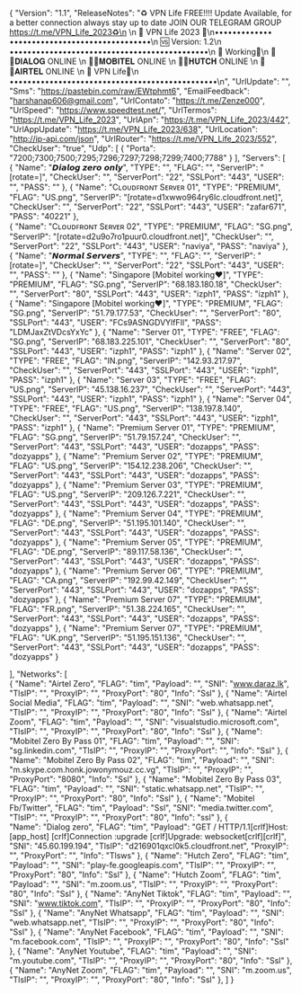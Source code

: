 {
  "Version": "1.1",
  "ReleaseNotes": "♻️ VPN Life FREE!!!! Update Available, for a better connection always stay up to date JOIN OUR TELEGRAM GROUP https://t.me/VPN_Life_2023♻️\n \n
👑 VPN Life 2023 👑\n••••••••••••• ••••••••••••••••••••••••••••••••\n
    🆚 Version: 1.2\n
•••••••••••••••••••••••••••••••••••••••••••••\n
🔰 Working🔰\n
🔰🔴𝐃𝐈𝐀𝐋𝐎𝐆  ONLINE  \n
🔰🔵𝐌𝐎𝐁𝐈𝐓𝐄𝐋  ONLINE   \n
🔰🔴𝐇𝐔𝐓𝐂𝐇  ONLINE   \n
🔰🔵𝐀𝐈𝐑𝐓𝐄𝐋  ONLINE   \n
🔰 VPN Life🔰\n
•••••••••••••••••••••••••••••••••••••••••••••••\n",
  "UrlUpdate": "",
  "Sms": "https://pastebin.com/raw/EWtphmt6",
  "EmailFeedback": "harshanap606@gmail.com",
  "UrlContato": "https://t.me/Zenze000",
  "UrlSpeed": "https://www.speedtest.net/",
  "UrlTermos": "https://t.me/VPN_Life_2023",
  "UrlApn": "https://t.me/VPN_Life_2023/442",
  "UrlAppUpdate": "https://t.me/VPN_Life_2023/638",
  "UrlLocation": "http://ip-api.com/json",
  "UrlRouter": "https://t.me/VPN_Life_2023/552",
  "CheckUser": "true",
  "Udp": [
    {
      "Porta": "7200;7300;7500;7295;7296;7297;7298;7299;7400;7788"
    }
  ],
  "Servers": [		       
       {
      "Name": "𝘿𝙞𝙖𝙡𝙤𝙜 𝙯𝙚𝙧𝙤 𝙤𝙣𝙡𝙮",
      "TYPE": "",
      "FLAG": "",
      "ServerIP": "[rotate=]",
      "CheckUser": "",
      "ServerPort": "22",
      "SSLPort": "443",
      "USER": "",
      "PASS": ""
        },
       {
      "Name": "Cʟᴏᴜᴅꜰʀᴏɴᴛ Sᴇʀᴠᴇʀ 01",
      "TYPE": "PREMIUM",
      "FLAG": "US.png",
      "ServerIP": "[rotate=d1xwwo964ry6lc.cloudfront.net]",
      "CheckUser": "",
      "ServerPort": "22",
      "SSLPort": "443",
      "USER": "zafar671",
      "PASS": "40221"
        },  
       {
      "Name": "Cʟᴏᴜᴅꜰʀᴏɴᴛ Sᴇʀᴠᴇʀ 02",
      "TYPE": "PREMIUM",
      "FLAG": "SG.png",
      "ServerIP": "[rotate=d2u9o7ro1puur0.cloudfront.net]",
      "CheckUser": "",
      "ServerPort": "22",
      "SSLPort": "443",
      "USER": "naviya",
      "PASS": "naviya"
        },  
       {
      "Name": "𝙉𝙤𝙧𝙢𝙖𝙡 𝙎𝙚𝙧𝙫𝙚𝙧𝙨",
      "TYPE": "",
      "FLAG": "",
      "ServerIP": "[rotate=]",
      "CheckUser": "",
      "ServerPort": "22",
      "SSLPort": "443",
      "USER": "",
      "PASS": ""
        },
       {
      "Name": "Singapore [Mobitel working❤️]",
      "TYPE": "PREMIUM",
      "FLAG": "SG.png",
      "ServerIP": "68.183.180.18",
      "CheckUser": "",
      "ServerPort": "80",
      "SSLPort": "443",
      "USER": "izph1",
      "PASS": "izph1"
        },
      {
      "Name": "Singapore [Mobitel working❤️]",
      "TYPE": "PREMIUM",
      "FLAG": "SG.png",
      "ServerIP": "51.79.177.53",
      "CheckUser": "",
      "ServerPort": "80",
      "SSLPort": "443",
      "USER": "FCs9ASNGDVYlfFIl",
      "PASS": "LDMJaxZtVDcsYxYc"
        },
       {
      "Name": "Server 01",
      "TYPE": "FREE",
      "FLAG": "SG.png",
      "ServerIP": "68.183.225.101",
      "CheckUser": "",
      "ServerPort": "80",
      "SSLPort": "443",
      "USER": "izph1",
      "PASS": "izph1"
        },
      {
      "Name": "Server 02",
      "TYPE": "FREE",
      "FLAG": "IN.png",
      "ServerIP": "142.93.217.97",
      "CheckUser": "",
      "ServerPort": "443",
      "SSLPort": "443",
      "USER": "izph1",
      "PASS": "izph1"
        },
       {
      "Name": "Server 03",
      "TYPE": "FREE",
      "FLAG": "US.png",
      "ServerIP": "45.138.16.237",
      "CheckUser": "",
      "ServerPort": "443",
      "SSLPort": "443",
      "USER": "izph1",
      "PASS": "izph1"
        },
       {
      "Name": "Server 04",
      "TYPE": "FREE",
      "FLAG": "US.png",
      "ServerIP": "138.197.8.140",
      "CheckUser": "",
      "ServerPort": "443",
      "SSLPort": "443",
      "USER": "izph1",
      "PASS": "izph1"
        },
       {
      "Name": "Premium Server 01",
      "TYPE": "PREMIUM",
      "FLAG": "SG.png",
      "ServerIP": "51.79.157.24",
      "CheckUser": "",
      "ServerPort": "443",
      "SSLPort": "443",
      "USER": "dozapps",
      "PASS": "dozyapps"
        },
       {
      "Name": "Premium Server 02",
      "TYPE": "PREMIUM",
      "FLAG": "US.png",
      "ServerIP": "154.12.238.206",
      "CheckUser": "",
      "ServerPort": "443",
      "SSLPort": "443",
      "USER": "dozapps",
      "PASS": "dozyapps"
        },
       {
      "Name": "Premium Server 03",
      "TYPE": "PREMIUM",
      "FLAG": "US.png",
      "ServerIP": "209.126.7.221",
      "CheckUser": "",
      "ServerPort": "443",
      "SSLPort": "443",
      "USER": "dozapps",
      "PASS": "dozyapps"
        },
       {
      "Name": "Premium Server 04",
      "TYPE": "PREMIUM",
      "FLAG": "DE.png",
      "ServerIP": "51.195.101.140",
      "CheckUser": "",
      "ServerPort": "443",
      "SSLPort": "443",
      "USER": "dozapps",
      "PASS": "dozyapps"
        },
       {
      "Name": "Premium Server 05",
      "TYPE": "PREMIUM",
      "FLAG": "DE.png",
      "ServerIP": "89.117.58.136",
      "CheckUser": "",
      "ServerPort": "443",
      "SSLPort": "443",
      "USER": "dozapps",
      "PASS": "dozyapps"
        },
       {
      "Name": "Premium Server 06",
      "TYPE": "PREMIUM",
      "FLAG": "CA.png",
      "ServerIP": "192.99.42.149",
      "CheckUser": "",
      "ServerPort": "443",
      "SSLPort": "443",
      "USER": "dozapps",
      "PASS": "dozyapps"
        },
       {
      "Name": "Premium Server 07",
      "TYPE": "PREMIUM",
      "FLAG": "FR.png",
      "ServerIP": "51.38.224.165",
      "CheckUser": "",
      "ServerPort": "443",
      "SSLPort": "443",
      "USER": "dozapps",
      "PASS": "dozyapps"
        },
       {
      "Name": "Premium Server 07",
      "TYPE": "PREMIUM",
      "FLAG": "UK.png",
      "ServerIP": "51.195.151.136",
      "CheckUser": "",
      "ServerPort": "443",
      "SSLPort": "443",
      "USER": "dozapps",
      "PASS": "dozyapps"
        }
       
  ],
  "Networks": [       
       {
      "Name": "Airtel Zero",
      "FLAG": "tim",
      "Payload": "",
      "SNI": "www.daraz.lk",
      "TlsIP": "",
      "ProxyIP": "",
      "ProxyPort": "80",
      "Info": "Ssl"
       },
	   {
      "Name": "Airtel Social Media",
      "FLAG": "tim",
      "Payload": "",
      "SNI": "web.whatsapp.net",
      "TlsIP": "",
      "ProxyIP": "",
      "ProxyPort": "80",
      "Info": "Ssl"
       },
	   {
      "Name": "Airtel Zoom",
      "FLAG": "tim",
      "Payload": "",
      "SNI": "visualstudio.microsoft.com",
      "TlsIP": "",
      "ProxyIP": "",
      "ProxyPort": "80",
      "Info": "Ssl"
       },
       {
      "Name": "Mobitel Zero By Pass 01",
      "FLAG": "tim",
      "Payload": "",
      "SNI": "sg.linkedin.com",
      "TlsIP": "",
      "ProxyIP": "",
      "ProxyPort": "",
      "Info": "Ssl"
       },
       {
      "Name": "Mobitel Zero By Pass 02",
      "FLAG": "tim",
      "Payload": "",
      "SNI": "m.skype.com.honk.jowonymouz.cc.vg",
       "TlsIP": "",
      "ProxyIP": "",
      "ProxyPort": "8080",
      "Info": "Ssl"
       },
      {
      "Name": "Mobitel Zero By Pass 03",
      "FLAG": "tim",
      "Payload": "",
      "SNI": "static.whatsapp.net",
       "TlsIP": "",
      "ProxyIP": "",
      "ProxyPort": "80",
      "Info": "Ssl"
       },
      {
      "Name": "Mobitel Fb/Twitter",
      "FLAG": "tim",
      "Payload": "Ssl",
      "SNI": "media.twitter.com",
       "TlsIP": "",
      "ProxyIP": "",
      "ProxyPort": "80",
      "Info": "ssl"
       },
       {  
      "Name": "Dialog zero",
      "FLAG": "tim",
      "Payload": "GET / HTTP/1.1[crlf]Host: [app_host] [crlf]Connection :upgrade [crlf]Upgrade: websocket[crlf][crlf]",
      "SNI": "45.60.199.194",
      "TlsIP": "d216901qxcl0k5.cloudfront.net",
      "ProxyIP": "",
      "ProxyPort": "",
      "Info": "Tlsws"
       },
       {
  "Name": "Hutch Zero",
      "FLAG": "tim",
      "Payload": "",
      "SNI": "play-fe.googleapis.com",
      "TlsIP": "",
      "ProxyIP": "",
      "ProxyPort": "80",
      "Info": "Ssl"
       },
      {
      "Name": "Hutch Zoom",
      "FLAG": "tim",
      "Payload": "",
      "SNI": "m.zoom.us",
      "TlsIP": "",
      "ProxyIP": "",
      "ProxyPort": "80",
      "Info": "Ssl"
       },
      {
      "Name": "AnyNet Tiktok",
      "FLAG": "tim",
      "Payload": "",
      "SNI": "www.tiktok.com",
      "TlsIP": "",
      "ProxyIP": "",
      "ProxyPort": "80",
      "Info": "Ssl"
       },
      {
      "Name": "AnyNet Whatsapp",
      "FLAG": "tim",
      "Payload": "",
      "SNI": "web.whatsapp.net",
      "TlsIP": "",
      "ProxyIP": "",
      "ProxyPort": "80",
      "Info": "Ssl"
       },
      {
      "Name": "AnyNet Facebook",
      "FLAG": "tim",
      "Payload": "",
      "SNI": "m.facebook.com",
      "TlsIP": "",
      "ProxyIP": "",
      "ProxyPort": "80",
      "Info": "Ssl"
       },
      {
      "Name": "AnyNet Youtube",
      "FLAG": "tim",
      "Payload": "",
      "SNI": "m.youtube.com",
      "TlsIP": "",
      "ProxyIP": "",
      "ProxyPort": "80",
      "Info": "Ssl"
       },
      {
      "Name": "AnyNet Zoom",
      "FLAG": "tim",
      "Payload": "",
      "SNI": "m.zoom.us",
      "TlsIP": "",
      "ProxyIP": "",
      "ProxyPort": "80",
      "Info": "Ssl"
       },
  ]
}

